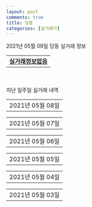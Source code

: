 ```yaml
---
layout: post
comments: true
title: 당동
categories: [실거래가]
---
```


2021년 05월 09일 당동 실거래 정보

<table>
  <tr>
    <td colspan="4" style="font-weight: bold;"><a href="https://search.naver.com/search.naver?query=실거래정보없음">실거래정보없음</a></td>
  </tr>
    
</table>
    
<div style="margin-top: 50px; margin-bottom: 13px">지난 일주일 실거래 내역</div>

  <table style="width: 100%; margin-bottom: 1px">
      <tr class="header">
        <td>2021년 05월 08일</td>
      </tr>
      <tr class="child" style="display: none">
        <td>
            
        <table>
          <tr>
            <td colspan="4" style="font-weight: bold;"><a href="https://search.naver.com/search.naver?query=주공2단지(874)">주공2단지(874)</a></td>
          </tr>

          <tr>
            <td>매매</td>
            <td>24층</td>
            <td>59.99㎡</td>
            <td>계약일 2021-05-04</td>
          </tr>
          <tr>
            <td colspan="4">44,000<br>기존최고가 44,000</td>
          </tr>
    
        </table>
        <table style="margin-top: 5px">
          <tr>
            <td colspan="4" style="font-weight: bold;"><a href="https://search.naver.com/search.naver?query=용호마을e-편한세상">용호마을e-편한세상</a></td>
          </tr>
    
          <tr>
            <td>전세</td>
            <td>1층</td>
            <td>84.969㎡</td>
            <td>계약일 2021-03-11</td>
          </tr>
          <tr>
            <td colspan="4">43,000</td>
          </tr>
    
        </table>
    
        </td>
      </tr>
  </table>
    
  <table style="width: 100%; margin-bottom: 1px">
      <tr class="header">
        <td>2021년 05월 07일</td>
      </tr>
      <tr class="child" style="display: none">
        <td>
            
        <table>
          <tr>
            <td colspan="4" style="font-weight: bold;"><a href="https://search.naver.com/search.naver?query=주공2단지(874)">주공2단지(874)</a></td>
          </tr>

          <tr>
            <td>매매</td>
            <td>15층</td>
            <td>59.99㎡</td>
            <td>계약일 2021-04-17</td>
          </tr>
          <tr>
            <td colspan="4">42,700<br>기존최고가 42,700</td>
          </tr>
    
          <tr>
            <td>매매</td>
            <td>6층</td>
            <td>49.59㎡</td>
            <td>계약일 2021-04-17</td>
          </tr>
          <tr>
            <td colspan="4">31,000<br>기존최고가 31,000</td>
          </tr>
    
          <tr>
            <td>매매</td>
            <td>13층</td>
            <td>49.59㎡</td>
            <td>계약일 2021-04-24</td>
          </tr>
          <tr>
            <td colspan="4">30,000<br>기존최고가 30,000</td>
          </tr>
    
        </table>
        <table style="margin-top: 5px">
          <tr>
            <td colspan="4" style="font-weight: bold;"><a href="https://search.naver.com/search.naver?query=주공4(885)">주공4(885)</a></td>
          </tr>
    
          <tr>
            <td>매매</td>
            <td>12층</td>
            <td>59.99㎡</td>
            <td>계약일 2021-04-17</td>
          </tr>
          <tr>
            <td colspan="4">43,000<br>기존최고가 43,000</td>
          </tr>
    
          <tr>
            <td>매매</td>
            <td>15층</td>
            <td>59.99㎡</td>
            <td>계약일 2021-04-17</td>
          </tr>
          <tr>
            <td colspan="4">42,950<br>기존최고가 42,950</td>
          </tr>
    
          <tr>
            <td>매매</td>
            <td>19층</td>
            <td>59.99㎡</td>
            <td>계약일 2021-04-23</td>
          </tr>
          <tr>
            <td colspan="4">40,500<br>기존최고가 40,500</td>
          </tr>
    
        </table>
        <table style="margin-top: 5px">
          <tr>
            <td colspan="4" style="font-weight: bold;"><a href="https://search.naver.com/search.naver?query=효성(922-18)">효성(922-18)</a></td>
          </tr>
    
          <tr>
            <td>매매</td>
            <td>3층</td>
            <td>80.77㎡</td>
            <td>계약일 2021-05-06</td>
          </tr>
          <tr>
            <td colspan="4">27,500<br>기존최고가 27,500</td>
          </tr>
    
        </table>
        <table style="margin-top: 5px">
          <tr>
            <td colspan="4" style="font-weight: bold;"><a href="https://search.naver.com/search.naver?query=주공4(885)">주공4(885)</a></td>
          </tr>
    
          <tr>
            <td>전세</td>
            <td>19층</td>
            <td>59.99㎡</td>
            <td>계약일 2021-05-05</td>
          </tr>
          <tr>
            <td colspan="4">21,000<br>기존최고가 None</td>
          </tr>
    
        </table>
    
        </td>
      </tr>
  </table>
    
  <table style="width: 100%; margin-bottom: 1px">
      <tr class="header">
        <td>2021년 05월 06일</td>
      </tr>
      <tr class="child" style="display: none">
        <td>
            
        <table>
          <tr>
            <td colspan="4" style="font-weight: bold;"><a href="https://search.naver.com/search.naver?query=실거래정보없음">실거래정보없음</a></td>
          </tr>

        </table>
    
        </td>
      </tr>
  </table>
    
  <table style="width: 100%; margin-bottom: 1px">
      <tr class="header">
        <td>2021년 05월 05일</td>
      </tr>
      <tr class="child" style="display: none">
        <td>
            
        <table>
          <tr>
            <td colspan="4" style="font-weight: bold;"><a href="https://search.naver.com/search.naver?query=두산">두산</a></td>
          </tr>

          <tr>
            <td>매매</td>
            <td>2층</td>
            <td>84.72㎡</td>
            <td>계약일 2021-04-16</td>
          </tr>
          <tr>
            <td colspan="4">43,000<br>기존최고가 43,000</td>
          </tr>
    
        </table>
        <table style="margin-top: 5px">
          <tr>
            <td colspan="4" style="font-weight: bold;"><a href="https://search.naver.com/search.naver?query=주공2단지(874)">주공2단지(874)</a></td>
          </tr>
    
          <tr>
            <td>매매</td>
            <td>6층</td>
            <td>49.59㎡</td>
            <td>계약일 2021-04-23</td>
          </tr>
          <tr>
            <td colspan="4">28,900<br>기존최고가 31,000</td>
          </tr>
    
        </table>
        <table style="margin-top: 5px">
          <tr>
            <td colspan="4" style="font-weight: bold;"><a href="https://search.naver.com/search.naver?query=주공4(885)">주공4(885)</a></td>
          </tr>
    
          <tr>
            <td>매매</td>
            <td>18층</td>
            <td>59.99㎡</td>
            <td>계약일 2021-04-16</td>
          </tr>
          <tr>
            <td colspan="4">42,900<br>기존최고가 42,900</td>
          </tr>
    
        </table>
        <table style="margin-top: 5px">
          <tr>
            <td colspan="4" style="font-weight: bold;"><a href="https://search.naver.com/search.naver?query=풍성1">풍성1</a></td>
          </tr>
    
          <tr>
            <td>매매</td>
            <td>2층</td>
            <td>45.36㎡</td>
            <td>계약일 2021-05-04</td>
          </tr>
          <tr>
            <td colspan="4">12,000<br>기존최고가 12,000</td>
          </tr>
    
        </table>
        <table style="margin-top: 5px">
          <tr>
            <td colspan="4" style="font-weight: bold;"><a href="https://search.naver.com/search.naver?query=효성(922-18)">효성(922-18)</a></td>
          </tr>
    
          <tr>
            <td>매매</td>
            <td>2층</td>
            <td>80.77㎡</td>
            <td>계약일 2021-05-01</td>
          </tr>
          <tr>
            <td colspan="4">23,500<br>기존최고가 23,500</td>
          </tr>
    
        </table>
    
        </td>
      </tr>
  </table>
    
  <table style="width: 100%; margin-bottom: 1px">
      <tr class="header">
        <td>2021년 05월 04일</td>
      </tr>
      <tr class="child" style="display: none">
        <td>
            
        <table>
          <tr>
            <td colspan="4" style="font-weight: bold;"><a href="https://search.naver.com/search.naver?query=무지개마을케이씨씨">무지개마을케이씨씨</a></td>
          </tr>

          <tr>
            <td>월세</td>
            <td>5층</td>
            <td>84.8414㎡</td>
            <td>계약일 2021-04-30</td>
          </tr>
          <tr>
            <td colspan="4">20 (27,000)</td>
          </tr>
    
        </table>
        <table style="margin-top: 5px">
          <tr>
            <td colspan="4" style="font-weight: bold;"><a href="https://search.naver.com/search.naver?query=삼성마을1단지">삼성마을1단지</a></td>
          </tr>
    
          <tr>
            <td>월세</td>
            <td>7층</td>
            <td>46.51㎡</td>
            <td>계약일 2021-05-03</td>
          </tr>
          <tr>
            <td colspan="4">14 (7,810)</td>
          </tr>
    
        </table>
        <table style="margin-top: 5px">
          <tr>
            <td colspan="4" style="font-weight: bold;"><a href="https://search.naver.com/search.naver?query=용호마을e-편한세상">용호마을e-편한세상</a></td>
          </tr>
    
          <tr>
            <td>전세</td>
            <td>4층</td>
            <td>84.969㎡</td>
            <td>계약일 2021-03-25</td>
          </tr>
          <tr>
            <td colspan="4">45,000</td>
          </tr>
    
        </table>
        <table style="margin-top: 5px">
          <tr>
            <td colspan="4" style="font-weight: bold;"><a href="https://search.naver.com/search.naver?query=주공2단지(874)">주공2단지(874)</a></td>
          </tr>
    
          <tr>
            <td>전세</td>
            <td>15층</td>
            <td>49.59㎡</td>
            <td>계약일 2021-05-01</td>
          </tr>
          <tr>
            <td colspan="4">19,000</td>
          </tr>
    
        </table>
    
        </td>
      </tr>
  </table>
    
  <table style="width: 100%; margin-bottom: 1px">
      <tr class="header">
        <td>2021년 05월 03일</td>
      </tr>
      <tr class="child" style="display: none">
        <td>
            
        <table>
          <tr>
            <td colspan="4" style="font-weight: bold;"><a href="https://search.naver.com/search.naver?query=실거래정보없음">실거래정보없음</a></td>
          </tr>

        </table>
    
        </td>
      </tr>
  </table>
    

